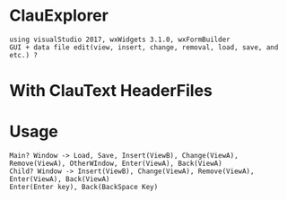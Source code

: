 # ClauExplorer
    using visualStudio 2017, wxWidgets 3.1.0, wxFormBuilder
    GUI + data file edit(view, insert, change, removal, load, save, and etc.) ?
# With ClauText HeaderFiles
    
# Usage
    Main? Window -> Load, Save, Insert(ViewB), Change(ViewA), Remove(ViewA), OtherWIndow, Enter(ViewA), Back(ViewA)
    Child? Window -> Insert(ViewB), Change(ViewA), Remove(ViewA), Enter(ViewA), Back(ViewA)
    Enter(Enter key), Back(BackSpace Key)
